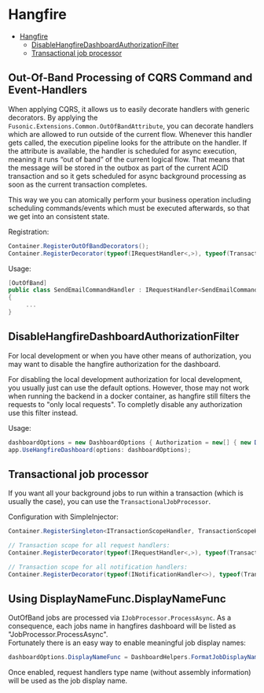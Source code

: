 # Hangfire

- [Hangfire](#hangfire)
  - [DisableHangfireDashboardAuthorizationFilter](#disablehangfiredashboardauthorizationfilter)
  - [Transactional job processor](#transactional-job-processor)

## Out-Of-Band Processing of CQRS Command and Event-Handlers

When applying CQRS, it allows us to easily decorate handlers with generic decorators.
By applying the `Fusonic.Extensions.Common.OutOfBandAttribute`, you can decorate handlers which are allowed to run outside of the current flow. Whenever this handler gets called, the execution pipeline looks for the attribute on the handler. If the attribute is available, the handler is scheduled for async execution, meaning it runs “out of band” of the current logical flow.
That means that the message will be stored in the outbox as part of the current ACID transaction and so it gets scheduled for async background processing as soon as the current transaction completes.

This way we you can atomically perform your business operation including scheduling commands/events which must be executed afterwards, so that we get into an consistent state.

Registration:
```cs
Container.RegisterOutOfBandDecorators();
Container.RegisterDecorator(typeof(IRequestHandler<,>), typeof(TransactionalRequestHandlerDecorator<,>));
```

Usage:
```cs
[OutOfBand]
public class SendEmailCommandHandler : IRequestHandler<SendEmailCommand>
{
     ...
}
```


## DisableHangfireDashboardAuthorizationFilter

For local development or when you have other means of authorization, you may want to disable the hangfire authorization for the dashboard.  

For disabling the local development authorization for local development, you usually just can use the default options. However, those may not work when running the backend in a docker container, as hangfire still filters the requests to "only local requests".
To completly disable any authorization use this filter instead.

Usage:
```cs
dashboardOptions = new DashboardOptions { Authorization = new[] { new DisableHangfireDashboardAuthorizationFilter() } };
app.UseHangfireDashboard(options: dashboardOptions);
```

## Transactional job processor

If you want all your background jobs to run within a transaction (which is usually the case), you can use the `TransactionalJobProcessor`.

Configuration with SimpleInjector:
```cs
Container.RegisterSingleton<ITransactionScopeHandler, TransactionScopeHandler>();

// Transaction scope for all request handlers:
Container.RegisterDecorator(typeof(IRequestHandler<,>), typeof(TransactionalCommandHandlerDecorator<,>));

// Transaction scope for all notification handlers:
Container.RegisterDecorator(typeof(INotificationHandler<>), typeof(TransactionalNotificationHandlerDecorator<>));
```

## Using DisplayNameFunc.DisplayNameFunc

OutOfBand jobs are processed via `IJobProcessor.ProcessAsync`. As a consequence, each jobs name in hangfires dashboard will be listed as "JobProcessor.ProcessAsync".  
Fortunately there is an easy way to enable meaningful job display names:

```cs
dashboardOptions.DisplayNameFunc = DashboardHelpers.FormatJobDisplayName;
```

Once enabled, request handlers type name (without assembly information) will be used as the job display name.